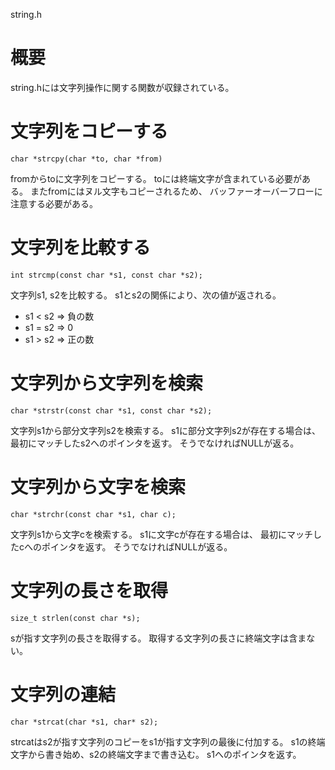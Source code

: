 string.h

# 概要
string.hには文字列操作に関する関数が収録されている。

# 文字列をコピーする
    char *strcpy(char *to, char *from)
fromからtoに文字列をコピーする。
toには終端文字が含まれている必要がある。
またfromにはヌル文字もコピーされるため、
バッファーオーバーフローに注意する必要がある。

# 文字列を比較する
    int strcmp(const char *s1, const char *s2);
文字列s1, s2を比較する。
s1とs2の関係により、次の値が返される。
- s1 < s2 => 負の数
- s1 = s2 => 0
- s1 > s2 => 正の数

# 文字列から文字列を検索
    char *strstr(const char *s1, const char *s2);
文字列s1から部分文字列s2を検索する。
s1に部分文字列s2が存在する場合は、
最初にマッチしたs2へのポインタを返す。
そうでなければNULLが返る。

# 文字列から文字を検索
    char *strchr(const char *s1, char c);
文字列s1から文字cを検索する。
s1に文字cが存在する場合は、
最初にマッチしたcへのポインタを返す。
そうでなければNULLが返る。

# 文字列の長さを取得
    size_t strlen(const char *s);
sが指す文字列の長さを取得する。
取得する文字列の長さに終端文字は含まない。

# 文字列の連結
    char *strcat(char *s1, char* s2);
strcatはs2が指す文字列のコピーをs1が指す文字列の最後に付加する。
s1の終端文字から書き始め、s2の終端文字まで書き込む。
s1へのポインタを返す。
